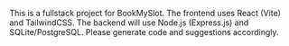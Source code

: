 <!-- Use this file to provide workspace-specific custom instructions to Copilot. For more details, visit https://code.visualstudio.com/docs/copilot/copilot-customization#_use-a-githubcopilotinstructionsmd-file -->

This is a fullstack project for BookMySlot. The frontend uses React (Vite) and TailwindCSS. The backend will use Node.js (Express.js) and SQLite/PostgreSQL. Please generate code and suggestions accordingly.
